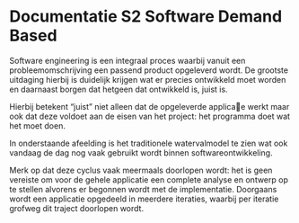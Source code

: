 Documentatie S2 Software Demand Based
=====================================

Software engineering is een integraal proces waarbij vanuit een  probleemomschrijving een passend product opgeleverd wordt. De grootste uitdaging hierbij is duidelijk krijgen wat er precies ontwikkeld moet worden en daarnaast borgen dat hetgeen dat ontwikkeld is, juist is. 

Hierbij betekent “juist” niet alleen dat de opgeleverde applica􀦞e werkt maar ook dat deze voldoet aan de eisen van het project: het programma doet wat het moet doen.

In onderstaande afeelding is het traditionele watervalmodel te zien wat ook vandaag de dag nog vaak gebruikt wordt binnen softwareontwikkeling. 

Merk op dat deze cyclus vaak meermaals doorlopen wordt: het is geen vereiste om voor de gehele applicatie een complete analyse en
ontwerp op te stellen alvorens er begonnen wordt met de implementatie. Doorgaans wordt een applicatie opgedeeld in meerdere iteraties, waarbij per iteratie grofweg dit traject doorlopen wordt.